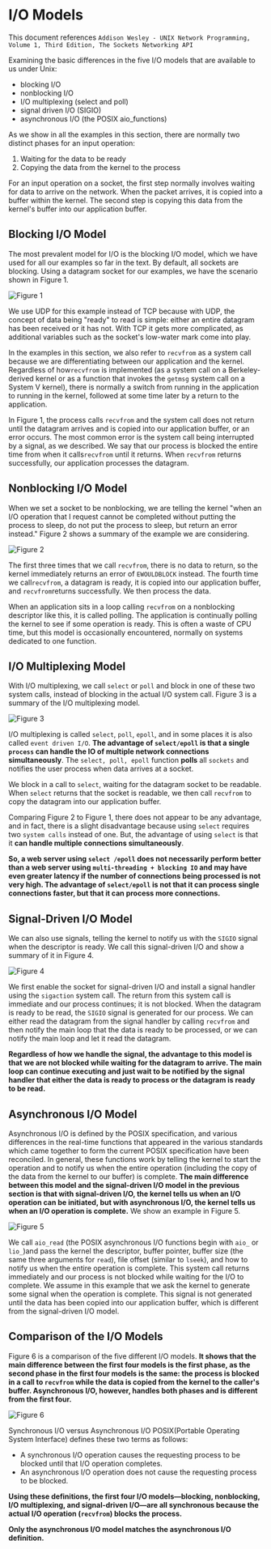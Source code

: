 # I/O Models

This document references `Addison Wesley - UNIX Network Programming, Volume 1, Third Edition, The Sockets Networking API`

Examining the basic differences in the five I/O models that are available to us under Unix:

- blocking I/O
- nonblocking I/O
- I/O multiplexing (select and poll)
- signal driven I/O (SIGIO)
- asynchronous I/O (the POSIX aio_functions)

As we show in all the examples in this section, there are normally two distinct phases for an input operation:
1. Waiting for the data to be ready
2. Copying the data from the kernel to the process

For an input operation on a socket, the first step normally involves waiting for data to arrive on the network. When the packet arrives, it is copied into a buffer within the kernel. The second step is copying this data from the kernel's buffer into our application buffer.

## Blocking I/O Model
The most prevalent model for I/O is the blocking I/O model, which we have used for all our examples so far in the text. By default, all sockets are blocking. Using a datagram socket for our examples, we have the scenario shown in Figure 1.

![Figure 1](./pictures/Blocking%20IO%20Model.png)

We use UDP for this example instead of TCP because with UDP, the concept of data being "ready" to read is simple: either an entire datagram has been received or it has not. With TCP it gets more complicated, as additional variables such as the socket's low-water mark come into play.

In the examples in this section, we also refer to `recvfrom` as a system call because we are differentiating between our application and the kernel. Regardless of how`recvfrom` is implemented (as a system call on a Berkeley-derived kernel or as a function that invokes the `getmsg` system call on a System V kernel), there is normally a switch from running in the application to running in the kernel, followed at some time later by a return to the application.

In Figure 1, the process calls `recvfrom` and the system call does not return until the datagram arrives and is copied into our application buffer, or an error occurs. The most common error is the system call being interrupted by a signal, as we described. We say that our process is blocked the entire time from when it calls`recvfrom` until it returns. When `recvfrom` returns successfully, our application processes the datagram.

## Nonblocking I/O Model

When we set a socket to be nonblocking, we are telling the kernel "when an I/O operation that I request cannot be completed without putting the process to sleep, do not put the process to sleep, but return an error instead." Figure 2 shows a summary of the example we are considering.

![Figure 2](./pictures/Nonblocking%20IO%20Model.png)

The first three times that we call `recvfrom`, there is no data to return, so the kernel immediately returns an error of `EWOULDBLOCK` instead. The fourth time we call`recvfrom`, a datagram is ready, it is copied into our application buffer, and `recvfrom`returns successfully. We then process the data.

When an application sits in a loop calling `recvfrom` on a nonblocking descriptor like this, it is called polling. The application is continually polling the kernel to see if some operation is ready. This is often a waste of CPU time, but this model is occasionally encountered, normally on systems dedicated to one function.

## I/O Multiplexing Model

With I/O multiplexing, we call `select` or `poll` and block in one of these two system calls, instead of blocking in the actual I/O system call. Figure 3 is a summary of the I/O multiplexing model.

![Figure 3](./pictures/IO%20Multiplexing%20Model.png)

I/O multiplexing is called `select`, `poll`, `epoll`, and in some places it is also called `event driven I/O`. **The advantage of `select/epoll` is that a single `process` can handle the IO of multiple network connections simultaneously**. The `select, poll, epoll` function **polls** all `sockets` and notifies the user process when data arrives at a socket.

We block in a call to `select`, waiting for the datagram socket to be readable. When `select` returns that the socket is readable, we then call `recvfrom` to copy the datagram into our application buffer.

Comparing Figure 2 to Figure 1, there does not appear to be any advantage, and in fact, there is a slight disadvantage because using `select` requires two `system calls` instead of one. But, the advantage of using `select` is that it **can handle multiple connections simultaneously**.

**So, a web server using `select /epoll` does not necessarily perform better than a web server using `multi-threading + blocking IO` and may have even greater latency if the number of connections being processed is not very high. The advantage of `select/epoll` is not that it can process single connections faster, but that it can process more connections.**

## Signal-Driven I/O Model

We can also use signals, telling the kernel to notify us with the `SIGIO` signal when the descriptor is ready. We call this signal-driven I/O and show a summary of it in Figure 4.

![Figure 4](./pictures/Signal-Driven%20IO%20Model.png)

We first enable the socket for signal-driven I/O and install a signal handler using the `sigaction` system call. The return from this system call is immediate and our process continues; it is not blocked. When the datagram is ready to be read, the `SIGIO` signal is generated for our process. We can either read the datagram from the signal handler by calling `recvfrom` and then notify the main loop that the data is ready to be processed, or we can notify the main loop and let it read the datagram.

**Regardless of how we handle the signal, the advantage to this model is that we are not blocked while waiting for the datagram to arrive. The main loop can continue executing and just wait to be notified by the signal handler that either the data is ready to process or the datagram is ready to be read.**

## Asynchronous I/O Model

Asynchronous I/O is defined by the POSIX specification, and various differences in the real-time functions that appeared in the various standards which came together to form the current POSIX specification have been reconciled. In general, these functions work by telling the kernel to start the operation and to notify us when the entire operation (including the copy of the data from the kernel to our buffer) is complete. **The main difference between this model and the signal-driven I/O model in the previous section is that with signal-driven I/O, the kernel tells us when an I/O operation can be initiated, but with asynchronous I/O, the kernel tells us when an I/O operation is complete.** We show an example in Figure 5.

![Figure 5](./pictures/Asynchronous%20IO%20Model.png)

We call `aio_read` (the POSIX asynchronous I/O functions begin with `aio_` or `lio_`)and pass the kernel the descriptor, buffer pointer, buffer size (the same three arguments for `read`), file offset (similar to `lseek`), and how to notify us when the entire operation is complete. This system call returns immediately and our process is not blocked while waiting for the I/O to complete. We assume in this example that we ask the kernel to generate some signal when the operation is complete. This signal is not generated until the data has been copied into our application buffer, which is different from the signal-driven I/O model.

## Comparison of the I/O Models

Figure 6 is a comparison of the five different I/O models. **It shows that the main difference between the first four models is the first phase, as the second phase in the first four models is the same: the process is blocked in a call to `recvfrom` while the data is copied from the kernel to the caller's buffer. Asynchronous I/O, however, handles both phases and is different from the first four.**

![Figure 6](./pictures/Comparison%20of%20the%20IO%20Models.png)

Synchronous I/O versus Asynchronous I/O POSIX(Portable Operating System Interface) defines these two terms as follows:
- A synchronous I/O operation causes the requesting process to be blocked until that I/O operation completes.
- An asynchronous I/O operation does not cause the requesting process to be blocked.

**Using these definitions, the first four I/O models—blocking, nonblocking, I/O multiplexing, and signal-driven I/O—are all synchronous because the actual I/O operation (`recvfrom`) blocks the process.** 

**Only the asynchronous I/O model matches the asynchronous I/O definition.**
